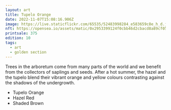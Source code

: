 ```yaml
---
layout: art
title: Tupelo Orange
date: 2022-11-07T15:08:16.906Z
image: https://live.staticflickr.com/65535/52483998284_e583659c8e_h_d.jpg
nft: https://opensea.io/assets/matic/0x2953399124f0cbb46d2cbacd8a89cf0599974963/48162648330355413914028108631647327469322174667090404439099707916202620747777/
printsale: 375
edition: 10
tags:
  - art
  - golden section
---
```

Trees in the arboretum come from many parts of the world and we benefit from the collectors of saplings and seeds. After a hot summer, the hazel and the tupelo blend their vibrant orange and yellow colours contrasting against the shadows of the undergrowth.

* Tupelo Orange
* Hazel Red
* Shaded Brown
